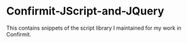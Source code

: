 # Confirmit-JScript-and-JQuery
This contains snippets of the script library I maintained for my work in Confirmit.
